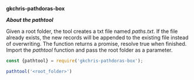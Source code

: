 **gkchris-pathdoras-box**

***About the pathtool***

Given a root folder, the tool creates a txt file named *paths.txt*. If the file already exists, the new records will be appended to the existing file instead of overwriting.
The function returns a promise, resolve true when finished.
Import the *pathtool* function and pass the root folder as a parameter.

```Javascript
const {pathtool} = require('gkchris-pathdoras-box');

pathtool('<root_folder>')
```